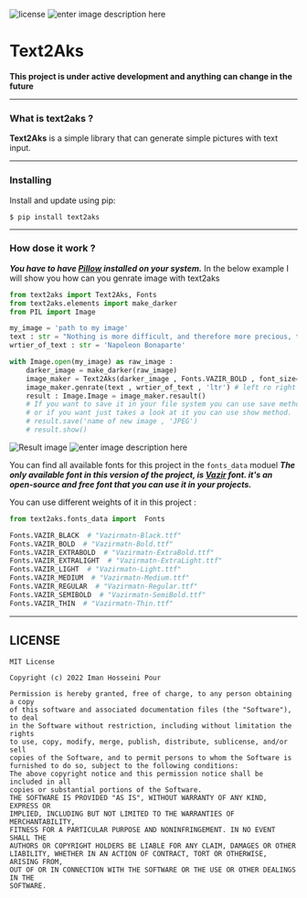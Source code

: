 ![license](https://img.shields.io/github/license/imanhpr/text2aks?style=for-the-badge) ![enter image description here](https://img.shields.io/github/commit-activity/m/imanhpr/text2aks?style=for-the-badge)

# Text2Aks
**This project is under active development and anything can change in the future**
___
### What is text2aks ?
**Text2Aks** is a simple library that can generate simple pictures with text input.
___
### Installing
Install and update using pip:

```$ pip install text2aks```
___
### How dose it work ?
***You have to have [Pillow](https://pillow.readthedocs.io/en/stable/) installed on your system.***
In the below example I will show you how can you genrate image with text2aks
```python
from text2aks import Text2Aks, Fonts
from text2aks.elements import make_darker
from PIL import Image

my_image = 'path to my image'
text : str = "Nothing is more difficult, and therefore more precious, than to be able to decide"
wrtier_of_text : str = 'Napoleon Bonaparte'

with Image.open(my_image) as raw_image :
    darker_image = make_darker(raw_image)
    image_maker = Text2Aks(darker_image , Fonts.VAZIR_BOLD , font_size=50)
    image_maker.genrate(text , wrtier_of_text , 'ltr') # left ro right (ltr) | right to left (rtl)
    result : Image.Image = image_maker.resault()
    # If you want to save it in your file system you can use save method of Image class
    # or if you want just takes a look at it you can use show method.
    # result.save('name of new image , 'JPEG')
    # result.show()
```
![Result image](https://user-images.githubusercontent.com/56130647/168424164-0c3089cc-5793-4093-8675-a3315fdd9eea.jpg)
![enter image description here](https://user-images.githubusercontent.com/56130647/168424324-95aa680b-40a6-4c67-b8f7-a7a6012d0201.jpg)

You can find all available fonts for this project in the ```fonts_data``` moduel
***The only available font in this version of the project, is [Vazir](https://github.com/rastikerdar/vazirmatn) font. it's an open-source and free font that you can use it in your projects.***

You can use different weights of it in this project :
```python
from text2aks.fonts_data import  Fonts

Fonts.VAZIR_BLACK  # "Vazirmatn-Black.ttf"
Fonts.VAZIR_BOLD  # "Vazirmatn-Bold.ttf"
Fonts.VAZIR_EXTRABOLD  # "Vazirmatn-ExtraBold.ttf"
Fonts.VAZIR_EXTRALIGHT  # "Vazirmatn-ExtraLight.ttf"
Fonts.VAZIR_LIGHT  # "Vazirmatn-Light.ttf"
Fonts.VAZIR_MEDIUM  # "Vazirmatn-Medium.ttf"
Fonts.VAZIR_REGULAR  # "Vazirmatn-Regular.ttf"
Fonts.VAZIR_SEMIBOLD  # "Vazirmatn-SemiBold.ttf"
Fonts.VAZIR_THIN  # "Vazirmatn-Thin.ttf"

```
___
## LICENSE
```
MIT License

Copyright (c) 2022 Iman Hosseini Pour

Permission is hereby granted, free of charge, to any person obtaining a copy
of this software and associated documentation files (the "Software"), to deal
in the Software without restriction, including without limitation the rights
to use, copy, modify, merge, publish, distribute, sublicense, and/or sell
copies of the Software, and to permit persons to whom the Software is
furnished to do so, subject to the following conditions:
The above copyright notice and this permission notice shall be included in all
copies or substantial portions of the Software.
THE SOFTWARE IS PROVIDED "AS IS", WITHOUT WARRANTY OF ANY KIND, EXPRESS OR
IMPLIED, INCLUDING BUT NOT LIMITED TO THE WARRANTIES OF MERCHANTABILITY,
FITNESS FOR A PARTICULAR PURPOSE AND NONINFRINGEMENT. IN NO EVENT SHALL THE
AUTHORS OR COPYRIGHT HOLDERS BE LIABLE FOR ANY CLAIM, DAMAGES OR OTHER
LIABILITY, WHETHER IN AN ACTION OF CONTRACT, TORT OR OTHERWISE, ARISING FROM,
OUT OF OR IN CONNECTION WITH THE SOFTWARE OR THE USE OR OTHER DEALINGS IN THE
SOFTWARE.
```